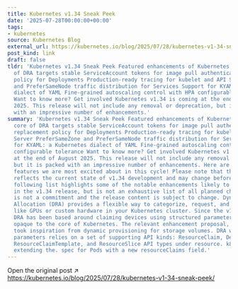 ```yaml
---
title: Kubernetes v1.34 Sneak Peek
date: '2025-07-28T00:00:00+00:00'
tags:
- kubernetes
source: Kubernetes Blog
external_url: https://kubernetes.io/blog/2025/07/28/kubernetes-v1-34-sneak-peek/
post_kind: link
draft: false
tldr: 'Kubernetes v1.34 Sneak Peek Featured enhancements of Kubernetes v1.34 The core
  of DRA targets stable ServiceAccount tokens for image pull authentication Pod replacement
  policy for Deployments Production-ready tracing for kubelet and API Server PreferSameZone
  and PreferSameNode traffic distribution for Services Support for KYAML: a Kubernetes
  dialect of YAML Fine-grained autoscaling control with HPA configurable tolerance
  Want to know more? Get involved Kubernetes v1.34 is coming at the end of August
  2025. This release will not include any removal or deprecation, but it is packed
  with an impressive number of enhancements.'
summary: 'Kubernetes v1.34 Sneak Peek Featured enhancements of Kubernetes v1.34 The
  core of DRA targets stable ServiceAccount tokens for image pull authentication Pod
  replacement policy for Deployments Production-ready tracing for kubelet and API
  Server PreferSameZone and PreferSameNode traffic distribution for Services Support
  for KYAML: a Kubernetes dialect of YAML Fine-grained autoscaling control with HPA
  configurable tolerance Want to know more? Get involved Kubernetes v1.34 is coming
  at the end of August 2025. This release will not include any removal or deprecation,
  but it is packed with an impressive number of enhancements. Here are some of the
  features we are most excited about in this cycle! Please note that this information
  reflects the current state of v1.34 development and may change before release. The
  following list highlights some of the notable enhancements likely to be included
  in the v1.34 release, but is not an exhaustive list of all planned changes. This
  is not a commitment and the release content is subject to change. Dynamic Resource
  Allocation (DRA) provides a flexible way to categorize, request, and use devices
  like GPUs or custom hardware in your Kubernetes cluster. Since the v1.30 release,
  DRA has been based around claiming devices using structured parameters that are
  opaque to the core of Kubernetes. The relevant enhancement proposal, KEP-4381 ,
  took inspiration from dynamic provisioning for storage volumes. DRA with structured
  parameters relies on a set of supporting API kinds: ResourceClaim, DeviceClass,
  ResourceClaimTemplate, and ResourceSlice API types under resource. k8s. io , while
  extending the. spec for Pods with a new resourceClaims field.'
---
```

Open the original post ↗ https://kubernetes.io/blog/2025/07/28/kubernetes-v1-34-sneak-peek/

